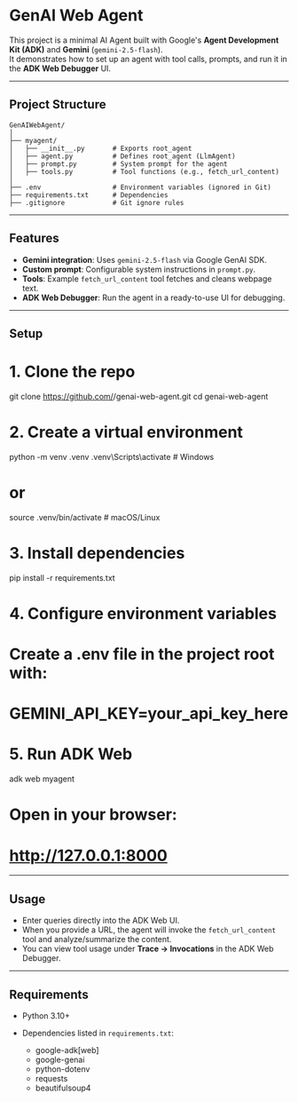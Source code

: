 # GenAI Web Agent

This project is a minimal AI Agent built with Google's **Agent Development Kit (ADK)** and **Gemini** (`gemini-2.5-flash`).  
It demonstrates how to set up an agent with tool calls, prompts, and run it in the **ADK Web Debugger** UI.

---

## Project Structure
```plaintext
GenAIWebAgent/
│
├── myagent/
│   ├── __init__.py       # Exports root_agent
│   ├── agent.py          # Defines root_agent (LlmAgent)
│   ├── prompt.py         # System prompt for the agent
│   ├── tools.py          # Tool functions (e.g., fetch_url_content)
│
├── .env                  # Environment variables (ignored in Git)
├── requirements.txt      # Dependencies
├── .gitignore            # Git ignore rules

````

---

## Features
- **Gemini integration**: Uses `gemini-2.5-flash` via Google GenAI SDK.
- **Custom prompt**: Configurable system instructions in `prompt.py`.
- **Tools**: Example `fetch_url_content` tool fetches and cleans webpage text.
- **ADK Web Debugger**: Run the agent in a ready-to-use UI for debugging.

---

## Setup

# 1. Clone the repo
git clone https://github.com/<your-username>/genai-web-agent.git
cd genai-web-agent

# 2. Create a virtual environment
python -m venv .venv
.venv\Scripts\activate   # Windows
# or
source .venv/bin/activate   # macOS/Linux

# 3. Install dependencies
pip install -r requirements.txt

# 4. Configure environment variables
# Create a .env file in the project root with:
# GEMINI_API_KEY=your_api_key_here

# 5. Run ADK Web
adk web myagent

# Open in your browser:
# http://127.0.0.1:8000


---

## Usage

* Enter queries directly into the ADK Web UI.
* When you provide a URL, the agent will invoke the `fetch_url_content` tool and analyze/summarize the content.
* You can view tool usage under **Trace → Invocations** in the ADK Web Debugger.

---

## Requirements

* Python 3.10+
* Dependencies listed in `requirements.txt`:

  * google-adk\[web]
  * google-genai
  * python-dotenv
  * requests
  * beautifulsoup4


